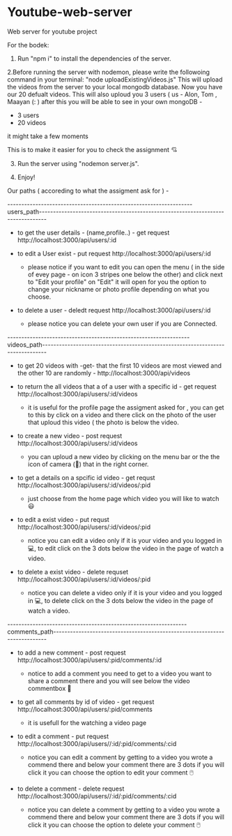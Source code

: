 # Youtube-web-server
Web server for youtube project

For the bodek:
1. Run "npm i" to install the dependencies of the server.

 2.Before running the server with nodemon, please write the followoing command in your terminal:
 "node uploadExistingVideos.js"
 This will upload the videos from the server to your local mongodb database.
 Now you have our 20 defualt videos.
 This will also uploud you 3 users ( us - Alon, Tom , Maayan (: )
 after this you will be able to see in your own mongoDB -
 - 3 users
 -  20 videos
    
 it might take a few moments

This is to make it easier for you to check the assignment 💘

3. Run the server using "nodemon server.js".
   
4. Enjoy!

Our paths ( accoreding to what the assigment ask for ) - 

------------------------------------------------------------------users_path--------------------------------------------------------------------------------

* to get the user details - (name,profile..) - get request
  http://localhost:3000/api/users/:id
  
* to edit a User exist - put request
  http://localhost:3000/api/users/:id

  - please notice if you want to edit you can open the menu ( in the side of evey page - on icon 3 stripes one below the other) and click next to "Edit your profile" on 
    "Edit" it will open for you the option to change your nickname or photo profile depending on what you choose.
    
 * to delete a user - deledt request
   http://localhost:3000/api/users/:id

   - please notice you can delete your own user if you are Connected.
     
-----------------------------------------------------------------videos_path-------------------------------------------------------------------------------

 * to get 20 videos with -get- that the first 10 videos are most viewed and the other 10 are randomly -
  http://localhost:3000/api/videos

 * to return the all videos that a of a user with a specific id - get request
   http://localhost:3000/api/users/:id/videos

   - it is useful for the profile page the assigment asked for , you can get to this by click on a video and there click on the photo of the user that uploud this video ( 
     the photo is below the video.
     
  * to create a new video - post request
    http://localhost:3000/api/users/:id/videos

    - you can uploud a new video by clicking on the menu bar or the the icon of camera (🎥) that in the right corner.

  * to get a details on a spcific id video - get requst
    http://localhost:3000/api/users/:id/videos/:pid

    - just choose from the home page which video you will like to watch 😃

  * to edit a exist video - put requst
    http://localhost:3000/api/users/:id/videos/:pid

    - notice you can edit a video only if it is your video and you logged in 💻,
      to edit click on the 3 dots below the video in the page of watch a video.

   * to delete a exist video - delete requset
     http://localhost:3000/api/users/:id/videos/:pid

      - notice you can delete a video only if it is your video and you logged in 💻,
      to delete click on the 3 dots below the video in the page of watch a video.

----------------------------------------------------------------comments_path---------------------------------------------------------------------------

   * to add a new comment - post request
     http://localhost:3000/api/users/:pid/comments/:id

     - notice to add a comment you need to get to a video you want to share a comment there and you will see below the video commentbox 💬

   * to get all comments by id of video - get request
     http://localhost:3000/api/users/:pid/comments

     - it is usefull for the watching a video page
    

   * to edit a comment - put request
     http://localhost:3000/api/users//:id/:pid/comments/:cid

     - notice you can edit a comment by getting to a video you wrote a commend there and below your comment there are 3 dots if you will click it you can choose the option 
       to edit your comment 🖱️

   * to delete a comment - delete request
      http://localhost:3000/api/users//:id/:pid/comments/:cid
     
     - notice you can delete a comment by getting to a video you wrote a commend there and below your comment there are 3 dots if you will click it you can choose the 
       option to delete your comment 🖱️
  

